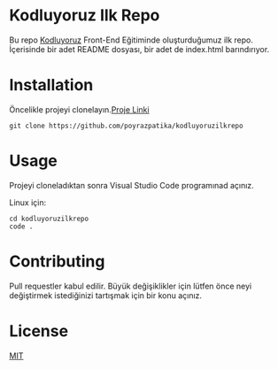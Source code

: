 # Kodluyoruz Ilk Repo

Bu repo [Kodluyoruz](https://www.kodluyoruz.org) Front-End Eğitiminde oluşturduğumuz ilk repo. İçerisinde bir adet README dosyası, bir adet de index.html barındırıyor.

# Installation

Öncelikle projeyi clonelayın.[Proje Linki](https://github.com/poyrazpatika/kodluyoruzilkrepo)

```
git clone https://github.com/poyrazpatika/kodluyoruzilkrepo
```
# Usage

Projeyi cloneladıktan sonra Visual Studio Code programınad açınız.

Linux için:
```
cd kodluyoruzilkrepo
code .
```

# Contributing

Pull requestler kabul edilir. Büyük değişiklikler için lütfen önce neyi değiştirmek istediğinizi tartışmak için bir konu açınız.

# License

[MIT](https://choosealicense.com/licenses/mit/)